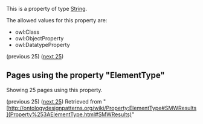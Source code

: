 This is a property of type [String](../Type/String "Type:String").


The allowed values for this property are:



* owl:Class
* owl:ObjectProperty
* owl:DatatypeProperty



  

(previous 25) ([next 25](http://ontologydesignpatterns.org/wiki/index.php?title=Property:ElementType&from=AOS+AGROVOC+Concept+Server+fundation+ontology+model%2Fc+taxonomic+term+fungi#SMWResults "Property:ElementType"))
## Pages using the property "ElementType"


Showing 25 pages using this property.


(previous 25) ([next 25](http://ontologydesignpatterns.org/wiki/index.php?title=Property:ElementType&from=AOS+AGROVOC+Concept+Server+fundation+ontology+model%2Fc+taxonomic+term+fungi#SMWResults "Property:ElementType"))
Retrieved from "[http://ontologydesignpatterns.org/wiki/Property:ElementType#SMWResults](Property%253AElementType.html#SMWResults)"